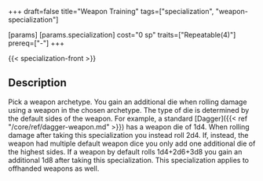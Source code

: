 +++
draft=false
title="Weapon Training"
tags=["specialization", "weapon-specialization"]

[params]
  [params.specialization]
    cost="0 sp"
    traits=["Repeatable(4)"]
    prereq=["-"]
+++

{{< specialization-front >}}

## Description

Pick a weapon archetype. You gain an additional die when 
rolling damage using a weapon in the chosen archetype. The type of 
die is determined by the default sides of the weapon. For example, 
a standard [Dagger]({{< ref "/core/ref/dagger-weapon.md" >}}) has 
a weapon die of 1d4. When rolling damage after taking this 
specialization you instead roll 2d4. If, instead, the weapon had 
multiple default weapon dice you only add one additional die of 
the highest sides. If a weapon by default rolls 1d4+2d6+3d8 you 
gain an additional 1d8 after taking this specialization. This 
specialization applies to offhanded weapons as well.

